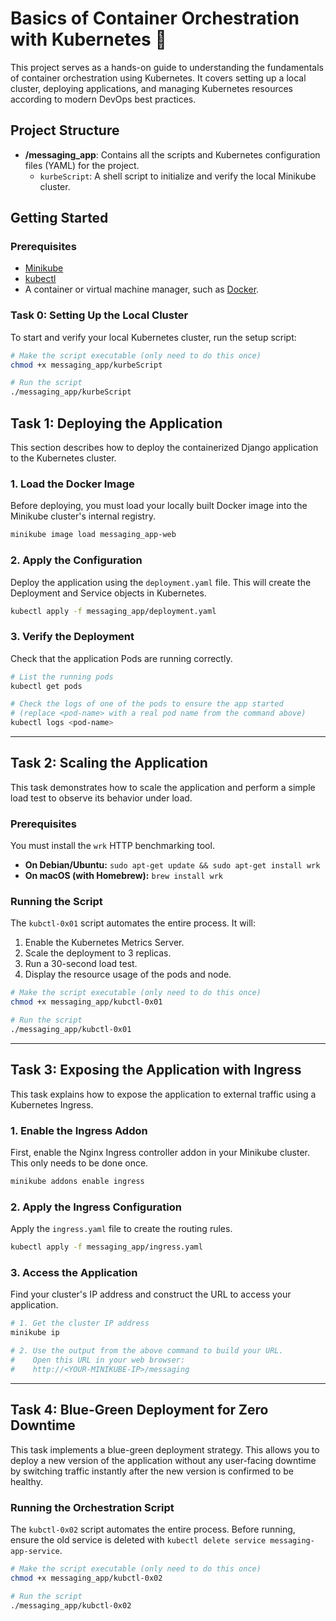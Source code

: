 # Basics of Container Orchestration with Kubernetes 🚀

This project serves as a hands-on guide to understanding the fundamentals of container orchestration using Kubernetes. It covers setting up a local cluster, deploying applications, and managing Kubernetes resources according to modern DevOps best practices.

## Project Structure

- **/messaging_app**: Contains all the scripts and Kubernetes configuration files (YAML) for the project.
  - `kurbeScript`: A shell script to initialize and verify the local Minikube cluster.

## Getting Started

### Prerequisites

- [Minikube](https://minikube.sigs.k8s.io/docs/start/)
- [kubectl](https://kubernetes.io/docs/tasks/tools/install-kubectl-linux/)
- A container or virtual machine manager, such as [Docker](https://docs.docker.com/engine/install/).

### Task 0: Setting Up the Local Cluster

To start and verify your local Kubernetes cluster, run the setup script:

```sh
# Make the script executable (only need to do this once)
chmod +x messaging_app/kurbeScript

# Run the script
./messaging_app/kurbeScript
```

## Task 1: Deploying the Application

This section describes how to deploy the containerized Django application to the Kubernetes cluster.

### 1. Load the Docker Image
Before deploying, you must load your locally built Docker image into the Minikube cluster's internal registry.

```bash
minikube image load messaging_app-web
```

### 2. Apply the Configuration
Deploy the application using the `deployment.yaml` file. This will create the Deployment and Service objects in Kubernetes.

```bash
kubectl apply -f messaging_app/deployment.yaml
```

### 3. Verify the Deployment
Check that the application Pods are running correctly.

```bash
# List the running pods
kubectl get pods

# Check the logs of one of the pods to ensure the app started
# (replace <pod-name> with a real pod name from the command above)
kubectl logs <pod-name>
```
---

## Task 2: Scaling the Application

This task demonstrates how to scale the application and perform a simple load test to observe its behavior under load.

### Prerequisites
You must install the `wrk` HTTP benchmarking tool.
- **On Debian/Ubuntu:** `sudo apt-get update && sudo apt-get install wrk`
- **On macOS (with Homebrew):** `brew install wrk`

### Running the Script
The `kubctl-0x01` script automates the entire process. It will:
1.  Enable the Kubernetes Metrics Server.
2.  Scale the deployment to 3 replicas.
3.  Run a 30-second load test.
4.  Display the resource usage of the pods and node.

```bash
# Make the script executable (only need to do this once)
chmod +x messaging_app/kubctl-0x01

# Run the script
./messaging_app/kubctl-0x01
```

---

## Task 3: Exposing the Application with Ingress

This task explains how to expose the application to external traffic using a Kubernetes Ingress.

### 1. Enable the Ingress Addon
First, enable the Nginx Ingress controller addon in your Minikube cluster. This only needs to be done once.

```bash
minikube addons enable ingress
```
### 2. Apply the Ingress Configuration
Apply the `ingress.yaml` file to create the routing rules.

```bash
kubectl apply -f messaging_app/ingress.yaml
```

### 3. Access the Application
Find your cluster's IP address and construct the URL to access your application.

```bash
# 1. Get the cluster IP address
minikube ip

# 2. Use the output from the above command to build your URL.
#    Open this URL in your web browser:
#    http://<YOUR-MINIKUBE-IP>/messaging
```

---

## Task 4: Blue-Green Deployment for Zero Downtime

This task implements a blue-green deployment strategy. This allows you to deploy a new version of the application without any user-facing downtime by switching traffic instantly after the new version is confirmed to be healthy.

### Running the Orchestration Script

The `kubctl-0x02` script automates the entire process. Before running, ensure the old service is deleted with `kubectl delete service messaging-app-service`.

```bash
# Make the script executable (only need to do this once)
chmod +x messaging_app/kubctl-0x02

# Run the script
./messaging_app/kubctl-0x02
```
